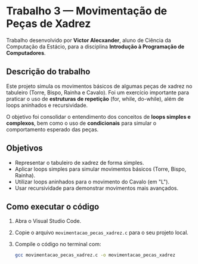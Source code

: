 # Trabalho 3 — Movimentação de Peças de Xadrez

Trabalho desenvolvido por **Victor Alecxander**, aluno de Ciência da Computação da Estácio, para a disciplina **Introdução à Programação de Computadores**.

## Descrição do trabalho

Este projeto simula os movimentos básicos de algumas peças de xadrez no tabuleiro (Torre, Bispo, Rainha e Cavalo). Foi um exercício importante para praticar o uso de **estruturas de repetição** (for, while, do-while), além de loops aninhados e recursividade.

O objetivo foi consolidar o entendimento dos conceitos de **loops simples e complexos**, bem como o uso de **condicionais** para simular o comportamento esperado das peças.

## Objetivos

- Representar o tabuleiro de xadrez de forma simples.
- Aplicar loops simples para simular movimentos básicos (Torre, Bispo, Rainha).
- Utilizar loops aninhados para o movimento do Cavalo (em "L").
- Usar recursividade para demonstrar movimentos mais avançados.

## Como executar o código

1. Abra o Visual Studio Code.
2. Copie o arquivo `movimentacao_pecas_xadrez.c` para o seu projeto local.
3. Compile o código no terminal com:

   ```bash
   gcc movimentacao_pecas_xadrez.c -o movimentacao_pecas_xadrez
